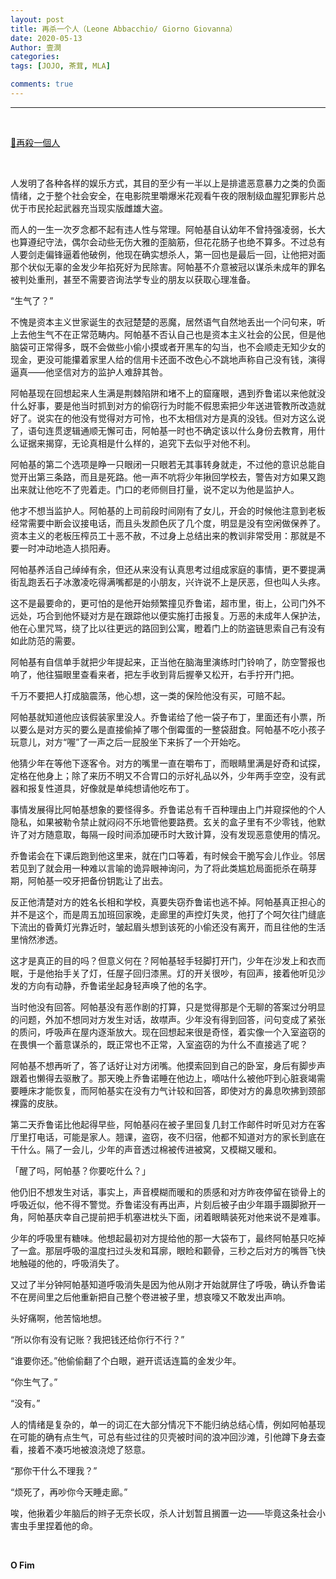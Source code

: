 ```yaml
---
layout: post
title: 再杀一个人（Leone Abbacchio/ Giorno Giovanna）
date: 2020-05-13
Author: 壹澗
categories: 
tags: [JOJO, 茶茸, MLA]

comments: true
--- 
```


***

<br/>

[🎵再殺一個人](https://www.youtube.com/watch?v=R53S8JJw5dY "再殺一個人")

<br/>

人发明了各种各样的娱乐方式，其目的至少有一半以上是排遣恶意暴力之类的负面情绪，之于整个社会安全，在电影院里嚼爆米花观看午夜的限制级血腥犯罪影片总优于市民抡起武器充当现实版雌雄大盗。

而人的一生一次歹念都不起有违人性与常理。阿帕基自认幼年不曾持强凌弱，长大也算遵纪守法，偶尔会动些无伤大雅的歪脑筋，但花花肠子也绝不算多。不过总有人要剑走偏锋逼着他破例，他现在确实想杀人，第一回也是最后一回，让他把对面那个状似无辜的金发少年掐死好为民除害。阿帕基不介意被冠以谋杀未成年的罪名被判处重刑，甚至不需要咨询法学专业的朋友以获取心理准备。

“生气了？”

不愧是资本主义世家诞生的衣冠楚楚的恶魔，居然语气自然地丢出一个问句来，听上去他生气不在正常范畴内。阿帕基不否认自己也是资本主义社会的公民，但是他脑袋可正常得多，既不会做些小偷小摸或者开黑车的勾当，也不会顺走无知少女的现金，更没可能攥着家里人给的信用卡还面不改色心不跳地声称自己没有钱，演得逼真——他坚信对方的监护人难辞其咎。

阿帕基现在回想起来人生满是荆棘陷阱和堵不上的窟窿眼，遇到乔鲁诺以来他就没什么好事，要是他当时抓到对方的偷窃行为时能不假思索把少年送进管教所改造就好了。说实在的他没有觉得对方可怜，也不太相信对方是真的没钱。但对方这么说了，语句连贯逻辑通顺无懈可击，阿帕基一时也不确定该以什么身份去教育，用什么证据来揭穿，无论真相是什么样的，追究下去似乎对他不利。

阿帕基的第二个选项是睁一只眼闭一只眼若无其事转身就走，不过他的意识总能自觉开出第三条路，而且是死路。他一声不吭将少年揪回学校去，警告对方如果又跑出来就让他吃不了兜着走。门口的老师侧目打量，说不定以为他是监护人。

他才不想当监护人。阿帕基的上司前段时间刚有了女儿，开会的时候他注意到老板经常需要中断会议接电话，而且头发颜色灰了几个度，明显是没有空闲做保养了。资本主义的老板压榨员工十恶不赦，不过身上总结出来的教训非常受用：那就是不要一时冲动地造人损阳寿。

阿帕基养活自己绰绰有余，但还从来没有认真思考过组成家庭的事情，更不要提满街乱跑丢石子冰激凌吃得满嘴都是的小朋友，兴许说不上是厌恶，但也叫人头疼。

这不是最要命的，更可怕的是他开始频繁撞见乔鲁诺，超市里，街上，公司门外不远处，巧合到他怀疑对方是在跟踪他以便实施打击报复。万恶的未成年人保护法，他在心里咒骂，绕了比以往更远的路回到公寓，瞪着门上的防盗链思索自己有没有如此防范的需要。

阿帕基有自信单手就把少年提起来，正当他在脑海里演练时门铃响了，防空警报也响了，他往猫眼里查看来者，把左手收到背后握拳又松开，右手拧开门把。

千万不要把人打成脑震荡，他心想，这一类的保险他没有买，可赔不起。

阿帕基就知道他应该假装家里没人。乔鲁诺给了他一袋子布丁，里面还有小票，所以要么是对方买的要么是直接偷掉了哪个倒霉蛋的一整袋甜食。阿帕基不吃小孩子玩意儿，对方“喔”了一声之后一屁股坐下来拆了一个开始吃。

他猜少年在等他下逐客令。对方的嘴里一直在嚼布丁，而眼睛里满是好奇和试探，定格在他身上；除了来历不明又不合胃口的示好礼品以外，少年两手空空，没有武器和报复性道具，好像就是单纯想请他吃布丁。

事情发展得比阿帕基想象的要怪得多。乔鲁诺总有千百种理由上门并窥探他的个人隐私，如果被勒令禁止就闷闷不乐地管他要路费。玄关的盒子里有不少零钱，他默许了对方随意取，每隔一段时间添加硬币时大致计算，没有发现恶意使用的情况。

乔鲁诺会在下课后跑到他这里来，就在门口等着，有时候会干脆写会儿作业。邻居若见到了就会用一种难以言喻的诡异眼神询问，为了将此类尴尬局面扼杀在萌芽期，阿帕基一咬牙把备份钥匙让了出去。

反正他清楚对方的姓名长相和学校，真要失窃乔鲁诺也逃不掉。阿帕基真正担心的并不是这个，而是周五加班回家晚，走廊里的声控灯失灵，他打了个呵欠往门缝底下流出的昏黄灯光靠近时，皱起眉头想到该死的小偷还没有离开，而且往他的生活里悄然渗透。

这才是真正的目的吗？但意义何在？阿帕基轻手轻脚打开门，少年在沙发上和衣而眠，于是他抬手关了灯，任屋子回归漆黑。灯的开关很吵，有回声，接着他听见沙发的方向有动静，乔鲁诺坐起身轻声唤了他的名字。

当时他没有回答。阿帕基没有恶作剧的打算，只是觉得那是个无聊的答案过分明显的问题，外加不想同对方发生对话，故噤声。少年没有得到回答，问句变成了紧张的质问，呼吸声在屋内逐渐放大。现在回想起来很是奇怪，着实像一个入室盗窃的在畏惧一个蓄意谋杀的，既正常也不正常，入室盗窃的为什么不直接逃了呢？

阿帕基不想再听了，答了话好让对方闭嘴。他摸索回到自己的卧室，身后有脚步声跟着也懒得去驱散了。那天晚上乔鲁诺睡在他边上，嘀咕什么被他吓到心脏衰竭需要睡床才能恢复，而阿帕基实在没有力气计较和回答，即使对方的鼻息吹拂到颈部裸露的皮肤。

第二天乔鲁诺比他起得早些，阿帕基闷在被子里回复几封工作邮件时听见对方在客厅里打电话，可能是家人。翘课，盗窃，夜不归宿，他都不知道对方的家长到底在干什么。隔了一会儿，少年的声音透过棉被传进被窝，又模糊又暖和。

「醒了吗，阿帕基？你要吃什么？」

他仍旧不想发生对话，事实上，声音模糊而暖和的质感和对方昨夜停留在锁骨上的呼吸近似，他不得不警觉。乔鲁诺没有再出声，片刻后被子由少年蹑手蹑脚掀开一角，阿帕基庆幸自己提前把手机塞进枕头下面，闭着眼睛装死对他来说不是难事。

少年的呼吸里有糖味。他想起最初对方提给他的那一大袋布丁，最终阿帕基只吃掉了一盒。那层呼吸的温度扫过头发和耳廓，眼睑和颧骨，三秒之后对方的嘴唇飞快地触碰的他的，呼吸消失了。

又过了半分钟阿帕基知道呼吸消失是因为他从刚才开始就屏住了呼吸，确认乔鲁诺不在房间里之后他重新把自己整个卷进被子里，想哀嚎又不敢发出声响。

头好痛啊，他苦恼地想。

“所以你有没有记账？我把钱还给你行不行？”

“谁要你还。”他偷偷翻了个白眼，避开谎话连篇的金发少年。

“你生气了。”

“没有。”

人的情绪是复杂的，单一的词汇在大部分情况下不能归纳总结心情，例如阿帕基现在可能的确有点生气，可总有些过往的贝壳被时间的浪冲回沙滩，引他蹲下身去查看，接着不凑巧地被浪浇熄了怒意。

“那你干什么不理我？”

“烦死了，再吵你今天睡走廊。”

唉，他揪着少年脑后的辫子无奈长叹，杀人计划暂且搁置一边——毕竟这条社会小害虫手里捏着他的命。

<br/>

**O Fim**
